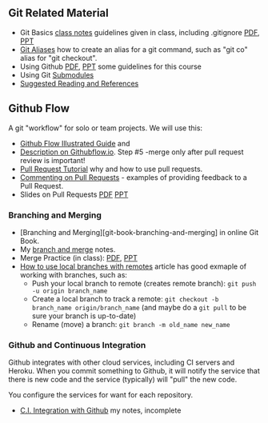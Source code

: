 ## Git Related Material

* Git Basics [class notes](git-basics) guidelines given in class, including .gitignore [PDF](Git-Basics.pdf), [PPT]([Git-Basics.ppt)
* [Git Aliases](aliases) how to create an alias for a git command, such as "git co" alias for "git checkout".
* Using Github [PDF](Using-Github.pdf), [PPT](Using-Github.ppt) some guidelines for this course
* Using Git [Submodules](Submodule)
* [Suggested Reading and References](References)

## Github Flow

A git "workflow" for solo or team projects.  We will use this:

* [Github Flow Illustrated Guide](https://guides.github.com/introduction/flow/) and
* [Description on Githubflow.io](https://githubflow.github.io/). Step #5 -merge only after pull request review is important! 
* [Pull Request Tutorial](https://yangsu.github.io/pull-request-tutorial/) why and how to use pull requests.
* [Commenting on Pull Requests](https://help.github.com/en/articles/commenting-on-a-pull-request) - examples of providing feedback to a Pull Request.
* Slides on Pull Requests [PDF](Pull-Requests.pdf) [PPT](Pull-Requests.ppt)

### Branching and Merging

* [Branching and Merging][git-book-branching-and-merging] in online Git Book.  
* My [branch and merge](branch-and-merge) notes.
* Merge Practice (in class): [PDF](Merge-Practice.pdf), [PPT](Merge-Practice.ppt)
* [How to use local branches with remotes](https://www.freecodecamp.org/forum/t/push-a-new-local-branch-to-a-remote-git-repository-and-track-it-too/13222) article has good exmaple of working with branches, such as:
    - Push your local branch to remote (creates remote branch): `git push -u origin branch_name`
    - Create a local branch to track a remote: `git checkout -b branch_name origin/branch_name` (and maybe do a `git pull` to be sure your branch is up-to-date)
    - Rename (move) a branch: `git branch -m old_name new_name`

### Github and Continuous Integration

Github integrates with other cloud services, including CI servers and Heroku.
When you commit something to Github, it will notify the service that there is new code and the service (typically) will "pull" the new code.

You configure the services for want for each repository.

* [C.I. Integration with Github](ci-integration) my notes, incomplete
